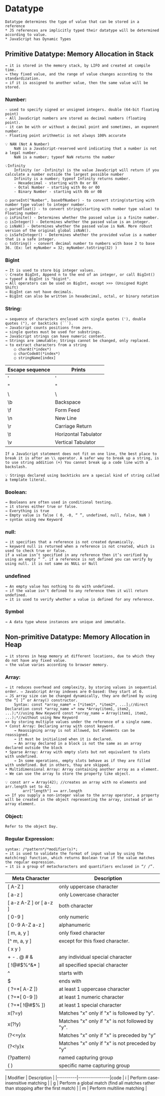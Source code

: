 # Datatype
    Datatype determines the type of value that can be stored in a reference
    * JS references are implicitly typed their datatype will be determined according to value.
    * JavaScript has Dynamic Types

## Primitive Datatype: Memory Allocation in Stack
    → it is stored in the memory stack, by LIFO and created at compile time.
    → they fixed value, and the range of value changes according to the standardization.
    → if it is assigned to another value, then the same value will be stored.

### Number:
    - used to specify signed or unsigned integers. double (64-bit floating point)
    - All JavaScript numbers are stored as decimal numbers (floating point).
    - it can be with or without a decimal point and sometimes, an exponent number.
    - Floating point arithmetic is not always 100% accurate

    💡 NAN (Not A Number) 
        NaN is a JavaScript-reserved word indicating that a number is not a legal number. 
        NaN is a number; typeof NaN returns the number
    
    💡Infinity 
        Infinity (or -Infinity) is the value JavaScript will return if you calculate a number outside the largest possible number
        Infinity is a number; typeof Infinity returns number.
        - Hexadecimal - starting with 0x or 0X 
        - Octal Number - starting with 0o or 0O 
        - Binary Number - starting with 0b or 0B
    
    ○ parseInt("Number", baseOfNumber) - to convert string(starting with number type value) to integer number. 
    ○ parseFloat() - to convert string(starting with number type value) to Floating number.
    ○ isFinite() - Determines whether the passed value is a finite number. 
    ○ isInteger() - Determines whether the passed value is an integer. 
    ○ isNaN() - Determines whether the passed value is NaN. More robust version of the original global isNaN(). 
    ○ isSafeInteger() - Determines whether the provided value is a number that is a safe integer.  
    ○ toString() - convert decimal number to numbers with base 2 to base 36. (Ex: let myNumber = 32; myNumber.toString(32) )
    
### BigInt
    → It is used to store big integer values.
    💡 Create BigInt, Append n to the end of an integer, or call BigInt()
    → typeof a BigInt is "bigint".
    → All operators can be used on BigInt, except >>> (Unsigned Right Shift)
    → BigInt can not have decimals.
    → BigInt can also be written in hexadecimal, octal, or binary notation

### String:
    → sequence of characters enclosed with single quotes ('), double quotes ("), or backticks (```).
    → JavaScript counts positions from zero.
    → single quotes must be used for substrings.
    → JavaScript strings can have numeric content.
    → Strings are immutable; Strings cannot be changed, only replaced.
    → to extract characters from a string
        ○ charAt(*index*)
        ○ charCodeAt(*index*)
        ○ stringName[index]

| Escape sequence	| Prints  |
|-------------------|---------|
| \'                |	'  |
| \"                |	"  |
| \\                |	\  |
| \b                |	Backspace  |
| \f                |	Form Feed  |
| \n                |	New Line  |
| \r                |	Carriage Return  |
| \t                |	Horizontal Tabulator  |
| \v                |	Vertical Tabulator  |

    If a JavaScript statement does not fit on one line, the best place to break it is after an \\ operator. A safer way to break up a string, is to use string addition (+) You cannot break up a code line with a backslash.
    
    💡 Strings declared using backticks are a special kind of string called a template literal.

### Boolean:
    → Booleans are often used in conditional testing.
    → it stores either true or false.
    → Everything is true
    → Empty value is false ( 0, -0, “ ”, undefined, null, false, NaN )
    → syntax using new Keyword

### null:
    → it specifies that a reference is not created dynamically.
    → keyword null is returned when a reference is not created, which is used to check true or false.
    if a value isn’t specified in any reference then it’s verified by using an empty “ ”. if a reference is not defined you can verify by using null. it is not same as NULL or Null

### undefined
    → An empty value has nothing to do with undefined.
    → if the value isn’t defined to any reference then it will return undefined.
    → it is used to verify whether a value is defined for any reference.

### Symbol
    → A data type whose instances are unique and immutable.


## Non-primitive Datatype: Memory Allocation in Heap
    → it stores in heap memory at different locations, due to which they do not have any fixed value.
    → the value varies according to browser memory.

### Array:
    ⇒ it reduces overhead and complexity, by storing values in sequential order. ⇒ JavaScript Array indexes are 0-based: they start at 0.
    ⇒ JS array size can be changed dynamically, they are defined by using the “[ ]” or Array() constructor.
        Syntax: const *array_name* = [*item1*, *item2*, ...];//direct Declaration const *array_name =* new *Array(item1, item2, ...);*//using New Keyword const *array_name = Array(item1, item2, ...);*//without using New Keyword
    => by storing multiple values under the reference of a single name.
    • Const Array: Declaring array with const keyword. 
        → Reassigning array is not allowed, but elements can be reassigned. 
        → it must be initialized when it is declared. 
        → An array declared in a block is not the same as an array declared outside the block
    • Sparse Array: Array with empty slots but not equivalent to slots with undefined. 
        → In some operations, empty slots behave as if they are filled with undefined. But in others, thay are skipped.
    • Multidimensional Array: Array containing another array as a element. 
    ⇒ We can use the array to store the property like object.

    💡 const arr = Array(42); //creates an array with no elements and arr.length set to 42.
            arr["length"] == arr.length 
    => If you supply a non-integer value to the array operator, a property will be created in the object representing the array, instead of an array element.

### Object:
    Refer to the object Day.

### Regular Expression:
    syntax: /*pattern*/*modifier(s)*;
    → it is used to validate the format of input value by using the match(reg) function, which returns Boolean true if the value matches the regular expression.
    → it is a group of metacharacters and quantifiers enclosed in “/ /”.

|  Meta Character |	Description  |
|-----------------|--------------|
|  [ A-Z ]        |	only uppercase character  |
|  [ a-z ]	| only Lowercase character  |
|  [ a-z A-Z ] or [ a-z ] | both character  |
|  [ 0-9 ] |	only numeric  |
|  [ 0-9 A-Z a-z ] |	alphanumeric  |
|  [ m, a, y ] |	only fixed character  |
|  [^ m, a, y ]	|except for this fixed character.  |
|  ( x	y )  |
|  \+ \- \. \@ \# \& | any individual special character  |
|  [ !@#$%^&* ] |	all specified special character  |
|  \^ |	starts with  |
|  $ |	ends with  |
|  ( ?=*[ A-Z ])	| at least 1 uppercase character  |
|  ( ?=*[ 0-9 ])	| at least 1 numeric character  |
|  ( ?=*[ !@#$% ])	| at least 1 special character  |
|  x(?=y)	| Matches "x" only if "x" is followed by "y".  |
|  x(?!y)	| Matches "x" only if "x" is not followed by "y".  |
|  (?<=y)x	| Matches "x" only if "x" is preceded by "y”  |
|  (?<!y)x	| Matches "x" only if "x" is not preceded by "y”  |
|  (?<name>pattern)	| named capturing group  |
|  ( )	| specific name capturing group  |

| Modifier |	Description |
|----------|----------------|code
| i |	Perform case-insensitive matching |
| g |	Perform a global match (find all matches rather than stopping after the first match) |
| m |	Perform multiline matching |
